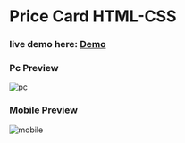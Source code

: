 # Price Card HTML-CSS

### live demo here: <a href="https://adrianrafi.github.io/QR-Code-Component-Solutions-Frontend-Mentor/">Demo</a>


### Pc Preview
![pc](https://github.com/AdrianRafi/Price-Card-With-HTML-CSS/assets/151396248/5c2cebf1-28f6-499d-8bb8-63d7f17d61a1)

### Mobile Preview
![mobile](https://github.com/AdrianRafi/Price-Card-With-HTML-CSS/assets/151396248/81f25715-2c3f-47ff-bb4a-0a497dc47bd3)



